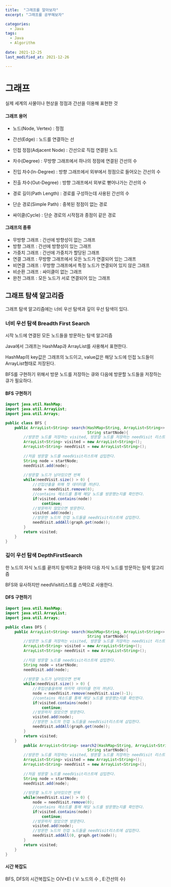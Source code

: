 ```yaml
---
title:  "그래프를 알아보자"
excerpt: "그래프를 공부해보자"

categories:
  - Java
tags:
  - Java
  - Algorithm
 
date: 2021-12-25
last_modified_at: 2021-12-26

---
```


# 그래프

실제 세계의 사물이나 현상을 정점과 간선을 이용해 표현한 것

#### 그래프 용어

- 노드(Node, Vertex)  : 정점

- 간선(Edge) : 노드를 연결하는 선
- 인접 정점(Adjacent Node) : 간선으로 직접 연결된 노드
- 차수(Degree) : 무방향 그래프에서 하나의 정점에 연결된 간선의 수
- 진입 차수(In-Degree) : 방향 그래프에서 외부에서 정점으로 들어오는 간선의 수
- 진출 차수(Out-Degree) : 방향 그래프에서 외부로 뻗어나가는 간선의 수
- 경로 길이(Path Length) : 경로를 구성하는데 사용된 간선의 수
- 단순 경로(Simple Path) : 중복된 정점이 없는 경로 
- 싸이클(Cycle) : 단순 경로의 시작점과 종점이 같은 경로



#### 그래프의 종류 

- 무방향 그래프 : 간선에 방향성이 없는 그래프
- 방향 그래프 : 간선에 방향성이 있는 그래프
- 가중치 그래프 : 간선에 가중치가 할당된 그래프
- 연결 그래프 : 무방향 그래프에서 모든 노드가 연결되어 있는 그래프
- 비연결 그래프 : 무방향 그래프에서 특정 노드가 연결되어 있지 않은 그래프
- 비순환 그래프 : 싸이클이 없는 그래프
- 완전 그래프 : 모든 노드가 서로 연결되어 있는 그래프



## 그래프 탐색 알고리즘

그래프 탐색 알고리즘에는 너비 우선 탐색과 깊이 우선 탐색이 있다.



### 너비 우선 탐색 Breadth First Search

시작 노드에 연결된 모든 노드들을 방문하는 탐색 알고리즘

Java에서 그래프는 HashMap과 ArrayList를 사용해서 표현한다.

HashMap의 key값은 그래프의 노드이고, value값은 해당 노드에 인접 노드들이 ArrayList형태로 저장된다.



BFS를 구현하기 위해서 방문 노드를 저장하는 큐와 다음에 방문할 노드들을 저장하는 큐가 필요하다.

#### BFS 구현하기

```java
import java.util.HashMap;
import java.util.ArrayList;
import java.util.Arrays;

public class BFS {
    public ArrayList<String> search(HashMap<String, ArrayList<String>> graph, 
                                    String startNode){
        //방문한 노드를 저장하는 visited, 방문할 노드를 저장하는 needVisit 리스트를 만든다.
        ArrayList<String> visited = new ArrayList<String>();
        ArrayList<String> needVisit = new ArrayList<String>();
        
        //처음 방문할 노드를 needVisit리스트에 삽입한다.
        String node = startNode;
        needVisit.add(node);
        
        //방문할 노드가 남아있으면 반복
        while(needVisit.size() > 0) {
            //선입선출을 위해 첫 데이터를 꺼낸다.
            node = needVisit.remove(0);
			//contains 메소드를 통해 해당 노드를 방문했는지를 확인한다.
            if(visited.contains(node)) 
                continue;
            //방문하지 않았으면 방문한다.
            visited.add(node);
            //방문한 노드의 인접 노드들을 needVisit리스트에 삽입한다.
            needVisit.addAll(graph.get(node));
        }
        return visited;
    }
}
```



### 깊이 우선 탐색 DepthFirstSearch

한 노드의 자식 노드를 끝까지 탐색하고 돌아와 다음 자식 노드를 방문하는 탐색 알고리즘



BFS와 유사하지만 needVisit리스트를 스택으로 사용한다.

#### DFS 구현하기

```java
import java.util.HashMap;
import java.util.ArrayList;
import java.util.Arrays;

public class DFS {
    public ArrayList<String> search(HashMap<String, ArrayList<String>> graph, 
                                    String startNode){
        //방문한 노드를 저장하는 visited, 방문할 노드를 저장하는 needVisit 리스트를 만든다.
        ArrayList<String> visited = new ArrayList<String>();
        ArrayList<String> needVisit = new ArrayList<String>();
        
        //처음 방문할 노드를 needVisit리스트에 삽입한다.
        String node = startNode;
        needVisit.add(node);
        
        //방문할 노드가 남아있으면 반복
        while(needVisit.size() > 0) {
            //후입선출을위해 마지막 데이터를 먼저 꺼낸다.
            node = needVisit.remove(needVisit.size()-1);
			//contains 메소드를 통해 해당 노드를 방문했는지를 확인한다.
            if(visited.contains(node)) 
                continue;
            //방문하지 않았으면 방문한다.
            visited.add(node);
            //방문한 노드의 인접 노드들을 needVisit리스트에 삽입한다.
            needVisit.addAll(graph.get(node));
        }
        return visited;
    }
        public ArrayList<String> search2(HashMap<String, ArrayList<String>> graph, 
                                    String startNode){
        //방문한 노드를 저장하는 visited, 방문할 노드를 저장하는 needVisit 리스트를 만든다.
        ArrayList<String> visited = new ArrayList<String>();
        ArrayList<String> needVisit = new ArrayList<String>();
        
        //처음 방문할 노드를 needVisit리스트에 삽입한다.
        String node = startNode;
        needVisit.add(node);
        
        //방문할 노드가 남아있으면 반복
        while(needVisit.size() > 0) {
            node = needVisit.remove(0);
			//contains 메소드를 통해 해당 노드를 방문했는지를 확인한다.
            if(visited.contains(node)) 
                continue;
            //방문하지 않았으면 방문한다.
            visited.add(node);
            //방문한 노드의 인접 노드들을 needVisit리스트에 삽입한다.
            needVisit.addAll(0, graph.get(node));
        }
        return visited;
    }
}
```



#### 시간 복잡도 

BFS, DFS의 시간복잡도는 O(V+E) ( V: 노드의 수 , E:간선의 수)

